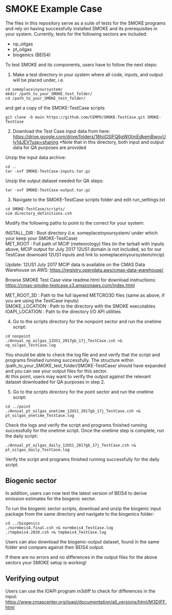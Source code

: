 # SMOKE Example Case

The files in this repository serve as a suite of tests for the SMOKE programs and rely on having successfully installed SMOKE and its prerequisites in your system. Currently, tests for the following sectors are included:
- np_oilgas  
- pt_oilgas
- biogenics (BEIS4) 

To test SMOKE and its components, users have to follow the next steps:

1. Make a test directory in your system where all code, inputs, and output will be placed under, i.e.  
```
cd someplaceinyoursystem/
mkdir /path_to_your_SMOKE_test_folder/
cd /path_to_your_SMOKE_test_folder/
```
and get a copy of the SMOKE-TestCase scripts
```
git clone -b main https://github.com/CEMPD/SMOKE-TestCase.git SMOKE-TestCase
```
2. Download the Test Case input data from here:  
https://drive.google.com/drive/folders/18hiiGSlFQ6gWtXmEdkemBwoyUly1dJEV?usp=sharing
*Note that in this directory, both input and output data for QA purposes are provided

Unzip the input data archive:
```
cd ..
tar -xvf SMOKE-TestCase-inputs.tar.gz
```
Unzip the output dataset needed for QA steps:
```
tar -xvf SMOKE-TestCase-output.tar.gz
```

3. Navigate to the SMOKE-TestCase scripts folder and edit run_settings.txt  
```
cd SMOKE-TestCase/scripts/
vim directory_definitions.csh
```
Modify the following paths to point to the correct for your system:

INSTALL_DIR    : Root directory (i.e. someplaceinyoursystem/ under which your keep your SMOKE-TestCase)  
MET_ROOT       : Full path of MCIP (meteorology) files (in the tarball with inputs above, MCIP output for July 2017 12US1 domain is not included, so for our TestCase downoald 12US1 inputs and link to someplaceinyoursystem/mcip) <br>

Update: 12US1 July 2017 MCIP data is available on the CMAS Data Warehouse on AWS: https://registry.opendata.aws/cmas-data-warehouse/

Browse SMOKE Test Case view readme.html for download instructions: <br>
https://cmas-smoke-testcase.s3.amazonaws.com/index.html 

MET_ROOT_3D    : Path to the full layered METCRO3D files (same as above, if you are using the TestCase inputs)  
SMOKE_LOCATION : Path to the directory with the SMOKE executables  
IOAPI_LOCATION : Path to the directory I/O API utilities  

4. Go to the scripts directory for the nonpoint sector and run the onetime script:
```
cd nonpoint
./Annual_np_oilgas_12US1_2017gb_17j_TestCase.csh >& np_oilgas_TestCase.log
```
You should be able to check the log file and and verify that the script and programs finished running successfully.
The structure within /path_to_your_SMOKE_test_folder/SMOKE-TestCase/ should have expanded and you can see your output files for this sector.  
At this point, users may want to verify the output against the relevant dataset downloaded for QA purposes in step 2.

5. Go to the scripts directory for the point sector and run the onetime script:
```
cd ../point
./Annual_pt_oilgas_onetime_12US1_2017gb_17j_TestCase.csh >& pt_oilgas_onetime_TestCase.log
```
Check the logs and verify the script and programs finished running successfully for the onetime script.
Once the onetime step is complete, run the daily script: 
```
./Annual_pt_oilgas_daily_12US1_2017gb_17j_TestCase.csh >& pt_oilgas_daily_TestCase.log
```
Verify the script and programs finished running successfully for the daily script.

## Biogenic sector

In addition, users can now test the latest version of BEIS4 to derive emission estimates for the biogenic sector.

To run the biogenic sector scripts, download and unzip the biogenic input package from the same directory and navigate to the biogenics folder:

```
cd ../biogenics
./normbeis4.final.csh >& normbeis4_TestCase.log
./tmpbeis4.2020.csh >& tmpbeis4_TestCase.log
```

Users can also download the biogenic-output dataset, found in the same folder and compare against their BEIS4 output.

If there are no errors and no differences in the output files for the above sectors your SMOKE setup is working! 

## Verifying output

Users can use the IOAPI program m3diff to check for differences in the input:
https://www.cmascenter.org/ioapi/documentation/all_versions/html/M3DIFF.html





